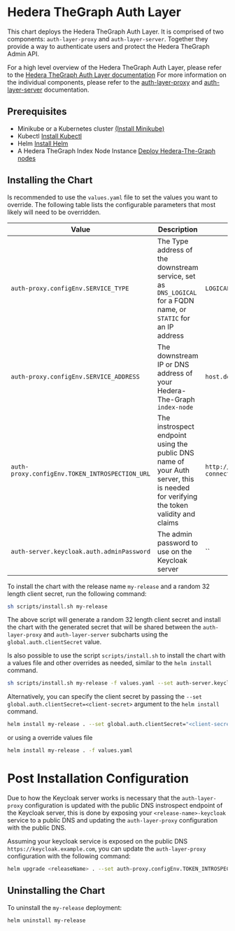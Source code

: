# Hedera TheGraph Auth Layer
This chart deploys the Hedera TheGraph Auth Layer. It is comprised of two components: `auth-layer-proxy` and `auth-layer-server`. 
Together they provide a way to authenticate users and protect the Hedera TheGraph Admin API.

For a high level overview of the Hedera TheGraph Auth Layer, please refer to the [Hedera TheGraph Auth Layer documentation](https://github.com/hashgraph/hedera-the-graph/blob/main/docs/design/auth-layer.md)
For more information on the individual components, please refer to the [auth-layer-proxy](https://github.com/hashgraph/hedera-the-graph/blob/main/auth-layer-proxy/README.md) and [auth-layer-server](https://github.com/hashgraph/hedera-the-graph/blob/main/charts/auth-layer-server/README.md) documentation.

## Prerequisites
- Minikube or a Kubernetes cluster [(Install Minikube)](https://minikube.sigs.k8s.io/docs/start/)
- Kubectl [Install Kubectl](https://kubernetes.io/docs/tasks/tools/install-kubectl/)
- Helm  [Install Helm](https://helm.sh/docs/intro/install/)
- A Hedera TheGraph Index Node Instance [Deploy Hedera-The-Graph nodes](https://github.com/hashgraph/hedera-the-graph/blob/main/charts/hedera-the-graph/README.md)

## Installing the Chart

Is recommended to use the `values.yaml` file to set the values you want to override. The following table lists the configurable parameters that most likely will need to be overridden.

| Value | Description | Default |
| --------- | ----------- | ------- |
| `auth-proxy.configEnv.SERVICE_TYPE` | The Type address of the downstream service, set as `DNS_LOGICAL` for a FQDN name, or `STATIC` for an IP address | `LOGICAL_DNS` |
| `auth-proxy.configEnv.SERVICE_ADDRESS` | The downstream IP or DNS address of your Hedera-The-Graph `index-node` | `host.docker.internal` |
| `auth-proxy.configEnv.TOKEN_INTROSPECTION_URL` | The instrospect endpoint using the public DNS name of your Auth server, this is needed for verifying the token validity and claims | `http://host.docker.internal:8080/realms/HederaTheGraph/protocol/openid-connect/token/introspect` |
| `auth-server.keycloak.auth.adminPassword` | The admin password to use on the Keycloak server | `` | 

To install the chart with the release name `my-release` and a random 32 length client secret, run the following command:

```bash
sh scripts/install.sh my-release
```

The above script will generate a random 32 length client secret and install the chart with the generated secret that will be shared between the `auth-layer-proxy` and `auth-layer-server` subcharts using the `global.auth.clientSecret` value.

Is also possible to use the script `scripts/install.sh` to install the chart with a values file and other overrides as needed, similar to the `helm install` command.

```bash
sh scripts/install.sh my-release -f values.yaml --set auth-server.keycloak.auth.adminPassword="<admin-password>"
```

Alternatively, you can specify the client secret by passing the `--set global.auth.clientSecret=<client-secret>` argument to the `helm install` command.
```bash
helm install my-release . --set global.auth.clientSecret="<client-secret>"
```
or using a override values file

```bash
helm install my-release . -f values.yaml
```

# Post Installation Configuration

Due to how the Keycloak server works is necessary that the `auth-layer-proxy` configuration is updated with the public DNS instrospect endpoint of the Keycloak server, this is done by exposing your `<release-name>-keycloak` service to a public DNS and updating the `auth-layer-proxy` configuration with the public DNS.

Assuming your keycloak service is exposed on the public DNS `https://keycloak.example.com`, you can update the `auth-layer-proxy` configuration with the following command:

```bash
helm upgrade <releaseName> . --set auth-proxy.configEnv.TOKEN_INTROSPECTION_URL="https://keycloak.example.com/realms/HederaTheGraph/protocol/openid-connect/token/introspect"
```

## Uninstalling the Chart
To uninstall the `my-release` deployment:

```bash
helm uninstall my-release
```
